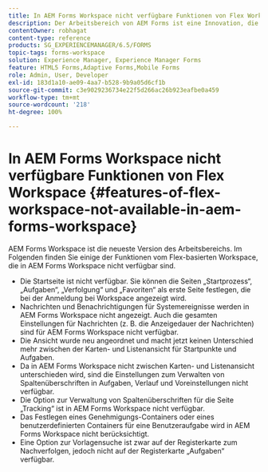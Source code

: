 ```yaml
---
title: In AEM Forms Workspace nicht verfügbare Funktionen von Flex Workspace
description: Der Arbeitsbereich von AEM Forms ist eine Innovation, die über den Flex-basierten Arbeitsbereich hinausgeht. Informieren Sie sich über die Unterschiede bei Features und Funktionen.
contentOwner: robhagat
content-type: reference
products: SG_EXPERIENCEMANAGER/6.5/FORMS
topic-tags: forms-workspace
solution: Experience Manager, Experience Manager Forms
feature: HTML5 Forms,Adaptive Forms,Mobile Forms
role: Admin, User, Developer
exl-id: 183d1a10-ae09-4aa7-b528-9b9a05d6cf1b
source-git-commit: c3e9029236734e22f5d266ac26b923eafbe0a459
workflow-type: tm+mt
source-wordcount: '218'
ht-degree: 100%

---
```


# In AEM Forms Workspace nicht verfügbare Funktionen von Flex Workspace {#features-of-flex-workspace-not-available-in-aem-forms-workspace}

AEM Forms Workspace ist die neueste Version des Arbeitsbereichs. Im Folgenden finden Sie einige der Funktionen vom Flex-basierten Workspace, die in AEM Forms Workspace nicht verfügbar sind.

* Die Startseite ist nicht verfügbar. Sie können die Seiten „Startprozess“, „Aufgaben“, „Verfolgung“ und „Favoriten“ als erste Seite festlegen, die bei der Anmeldung bei Workspace angezeigt wird.
* Nachrichten und Benachrichtigungen für Systemereignisse werden in AEM Forms Workspace nicht angezeigt. Auch die gesamten Einstellungen für Nachrichten (z. B. die Anzeigedauer der Nachrichten) sind für AEM Forms Workspace nicht verfügbar.
* Die Ansicht wurde neu angeordnet und macht jetzt keinen Unterschied mehr zwischen der Karten- und Listenansicht für Startpunkte und Aufgaben.
* Da in AEM Forms Workspace nicht zwischen Karten- und Listenansicht unterschieden wird, sind die Einstellungen zum Verwalten von Spaltenüberschriften in Aufgaben, Verlauf und Voreinstellungen nicht verfügbar.
* Die Option zur Verwaltung von Spaltenüberschriften für die Seite „Tracking“ ist in AEM Forms Workspace nicht verfügbar.
* Das Festlegen eines Genehmigungs-Containers oder eines benutzerdefinierten Containers für eine Benutzeraufgabe wird in AEM Forms Workspace nicht berücksichtigt.
* Eine Option zur Vorlagensuche ist zwar auf der Registerkarte zum Nachverfolgen, jedoch nicht auf der Registerkarte „Aufgaben“ verfügbar.
